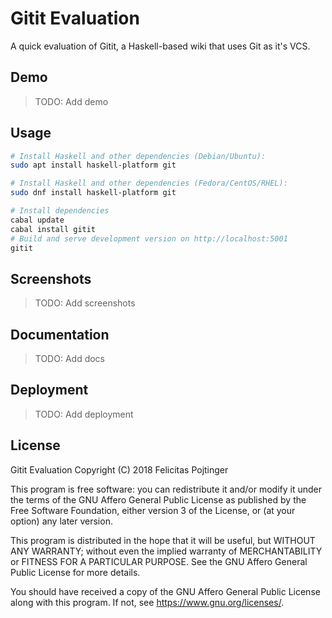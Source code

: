 # Gitit Evaluation

A quick evaluation of Gitit, a Haskell-based wiki that uses Git as it's VCS.

## Demo

> TODO: Add demo

## Usage

```bash
# Install Haskell and other dependencies (Debian/Ubuntu):
sudo apt install haskell-platform git

# Install Haskell and other dependencies (Fedora/CentOS/RHEL):
sudo dnf install haskell-platform git

# Install dependencies
cabal update
cabal install gitit
# Build and serve development version on http://localhost:5001
gitit
```

## Screenshots

> TODO: Add screenshots

## Documentation

> TODO: Add docs

## Deployment

> TODO: Add deployment

## License

Gitit Evaluation
Copyright (C) 2018 Felicitas Pojtinger

This program is free software: you can redistribute it and/or modify it under the terms of the GNU Affero General Public License as published by the Free Software Foundation, either version 3 of the License, or (at your option) any later version.

This program is distributed in the hope that it will be useful, but WITHOUT ANY WARRANTY; without even the implied warranty of MERCHANTABILITY or FITNESS FOR A PARTICULAR PURPOSE. See the GNU Affero General Public License for more details.

You should have received a copy of the GNU Affero General Public License along with this program. If not, see <https://www.gnu.org/licenses/>.
